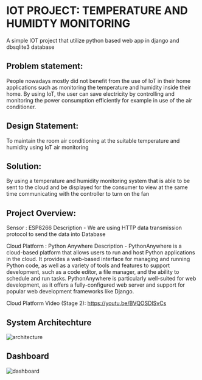 # IOT PROJECT: TEMPERATURE AND HUMIDTY MONITORING #
A simple IOT project that utilize python based web app in django and dbsqlite3 database



## Problem statement: ##

People nowadays mostly did not benefit from the use of IoT in their home applications such as monitoring the temperature and humidity inside their home. By using IoT, the user can save electricity by controlling and monitoring the power consumption efficiently for example in use of the air conditioner.

## Design Statement: ## 

To maintain the room air conditioning at the suitable temperature and humidity using IoT air monitoring

## Solution: ## 

By using a temperature and humidity monitoring system that is able to be sent to the cloud and be displayed for the consumer to view at the same time communicating with the controller to turn on the fan

## Project Overview: ##

Sensor : ESP8266 Description - We are using HTTP data transmission protocol to send the data into Database

Cloud Platform : Python Anywhere Description - PythonAnywhere is a cloud-based platform that allows users to run and host Python applications in the cloud. It provides a web-based interface for managing and running Python code, as well as a variety of tools and features to support development, such as a code editor, a file manager, and the ability to schedule and run tasks. PythonAnywhere is particularly well-suited for web development, as it offers a fully-configured web server and support for popular web development frameworks like Django.

Cloud Platform Video (Stage 2): https://youtu.be/BVQOSDlSvCs

## System Architechture ##
![architecture](https://user-images.githubusercontent.com/116706592/219959820-02e122b2-6e5b-4307-ac11-5ab0ea03d597.png)



## Dashboard ##
![dashboard](https://user-images.githubusercontent.com/116706592/219959623-5069e3a0-89ba-4d8f-a838-2c94dd13dd88.png)
